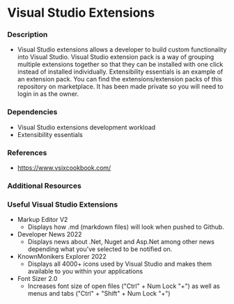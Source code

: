 # Visual Studio Extensions

### Description

* Visual Studio extensions allows a developer to build custom functionality into Visual Studio. Visual Studio extension pack is a way of grouping multiple extensions together so that they can be installed with one click instead of installed individually. Extensibility essentials is an example of an extension pack. You can find the extensions/extension packs of this repository on marketplace. It has been made private so you will need to login in as the owner.

### Dependencies

* Visual Studio extensions development workload
* Extensibility essentials

### References

* https://www.vsixcookbook.com/

### Additional Resources

### Useful Visual Studio Extensions

* Markup Editor V2 
	* Displays how .md (markdown files) will look when pushed to Github.
* Developer News 2022
	* Displays news about .Net, Nuget and Asp.Net among other news depending what you've selected to be notified on.
* KnownMonikers Explorer 2022
	* Displays all 4000+ icons used by Visual Studio and makes them available to you within your applications
* Font Sizer 2.0
	* Increases font size of open files ("Ctrl" + Num Lock "+") as well as menus and tabs ("Ctrl" + "Shift" + Num Lock "+")